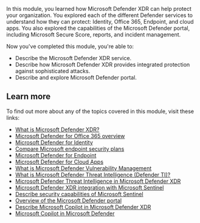 In this module, you learned how Microsoft Defender XDR can help protect your organization. You explored each of the different Defender services to understand how they can protect: Identity, Office 365, Endpoint, and cloud apps. You also explored the capabilities of the Microsoft Defender portal, including Microsoft Secure Score, reports, and incident management.

Now you've completed this module, you're able to:

- Describe the Microsoft Defender XDR service.
- Describe how Microsoft Defender XDR provides integrated protection against sophisticated attacks.
- Describe and explore Microsoft Defender portal.

## Learn more

To find out more about any of the topics covered in this module, visit these links:

- [What is Microsoft Defender XDR?](/microsoft-365/security/defender/microsoft-365-defender)
- [Microsoft Defender for Office 365 overview](defender-office-365/mdo-about)
- [Microsoft Defender for Identity](/defender-for-identity/what-is)
- [Compare Microsoft endpoint security plans](/microsoft-365/security/defender-endpoint/defender-endpoint-plan-1-2)
- [Microsoft Defender for Endpoint](/windows/security/threat-protection/microsoft-defender-atp/microsoft-defender-advanced-threat-protection)
- [Microsoft Defender for Cloud Apps](/cloud-app-security/what-is-cloud-app-security)
- [What is Microsoft Defender Vulnerability Management](/microsoft-365/security/defender-vulnerability-management/defender-vulnerability-management)
- [What is Microsoft Defender Threat Intelligence (Defender TI)?](/defender/threat-intelligence/what-is-microsoft-defender-threat-intelligence-defender-ti)
- [Microsoft Defender Threat Intelligence in Microsoft Defender XDR](/microsoft-365/security/defender/defender-threat-intelligence)
- [Microsoft Defender XDR integration with Microsoft Sentinel](/azure/sentinel/microsoft-365-defender-sentinel-integration)
- [Describe security capabilities of Microsoft Sentinel](/training/modules/describe-security-capabilities-of-azure-sentinel/)
- [Overview of the Microsoft Defender portal](/microsoft-365/security/mtp/overview-security-center)
- [Describe Microsoft Copilot in Microsoft Defender XDR](/training/modules/security-copilot-embedded-experiences/2-copilot-for-defender)
- [Microsoft Copilot in Microsoft Defender](/defender-xdr/security-copilot-in-microsoft-365-defender?bc=%2Fsecurity-copilot%2Fbreadcrumb%2Ftoc.json&toc=%2Fsecurity-copilot%2Ftoc.json)
